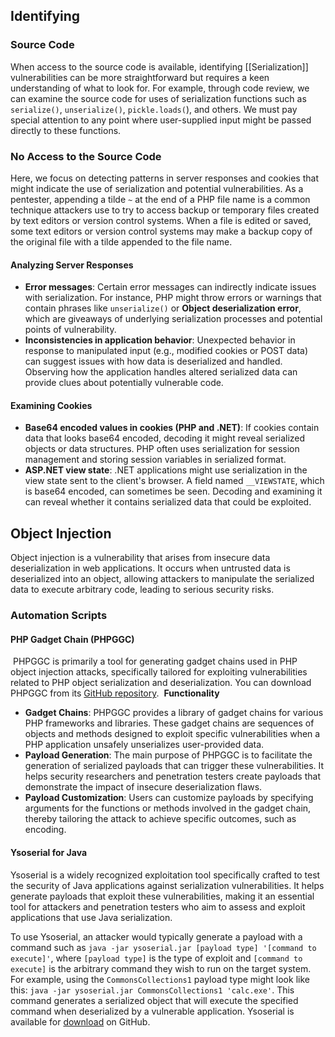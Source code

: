## Identifying
### Source Code
When access to the source code is available, identifying [[Serialization]] vulnerabilities can be more straightforward but requires a keen understanding of what to look for. For example, through code review, we can examine the source code for uses of serialization functions such as `serialize()`, `unserialize()`, `pickle.loads(`), and others. We must pay special attention to any point where user-supplied input might be passed directly to these functions.
### No Access to the Source Code
Here, we focus on detecting patterns in server responses and cookies that might indicate the use of serialization and potential vulnerabilities. As a pentester, appending a tilde `~` at the end of a PHP file name is a common technique attackers use to try to access backup or temporary files created by text editors or version control systems. When a file is edited or saved, some text editors or version control systems may make a backup copy of the original file with a tilde appended to the file name.
#### Analyzing Server Responses
- **Error messages**: Certain error messages can indirectly indicate issues with serialization. For instance, PHP might throw errors or warnings that contain phrases like `unserialize()` or **Object deserialization error**, which are giveaways of underlying serialization processes and potential points of vulnerability.
- **Inconsistencies in application behavior**: Unexpected behavior in response to manipulated input (e.g., modified cookies or POST data) can suggest issues with how data is deserialized and handled. Observing how the application handles altered serialized data can provide clues about potentially vulnerable code.
#### Examining Cookies
- **Base64 encoded values in cookies (PHP and .NET)**: If cookies contain data that looks base64 encoded, decoding it might reveal serialized objects or data structures. PHP often uses serialization for session management and storing session variables in serialized format.
- **ASP.NET view state**: .NET applications might use serialization in the view state sent to the client's browser. A field named `__VIEWSTATE`, which is base64 encoded, can sometimes be seen. Decoding and examining it can reveal whether it contains serialized data that could be exploited.

## Object Injection
Object injection is a vulnerability that arises from insecure data deserialization in web applications. It occurs when untrusted data is deserialized into an object, allowing attackers to manipulate the serialized data to execute arbitrary code, leading to serious security risks.

### Automation Scripts
#### PHP Gadget Chain (PHPGGC)  

 PHPGGC is primarily a tool for generating gadget chains used in PHP object injection attacks, specifically tailored for exploiting vulnerabilities related to PHP object serialization and deserialization. You can download PHPGGC from its [GitHub repository](https://github.com/ambionics/phpggc).
 **Functionality**
- **Gadget Chains**: PHPGGC provides a library of gadget chains for various PHP frameworks and libraries. These gadget chains are sequences of objects and methods designed to exploit specific vulnerabilities when a PHP application unsafely unserializes user-provided data.  
- **Payload Generation**: The main purpose of PHPGGC is to facilitate the generation of serialized payloads that can trigger these vulnerabilities. It helps security researchers and penetration testers create payloads that demonstrate the impact of insecure deserialization flaws.
- **Payload Customization**: Users can customize payloads by specifying arguments for the functions or methods involved in the gadget chain, thereby tailoring the attack to achieve specific outcomes, such as encoding.

#### Ysoserial for Java
Ysoserial is a widely recognized exploitation tool specifically crafted to test the security of Java applications against serialization vulnerabilities. It helps generate payloads that exploit these vulnerabilities, making it an essential tool for attackers and penetration testers who aim to assess and exploit applications that use Java serialization.

To use Ysoserial, an attacker would typically generate a payload with a command such as `java -jar ysoserial.jar [payload type] '[command to execute]'`, where `[payload type]` is the type of exploit and `[command to execute]` is the arbitrary command they wish to run on the target system. For example, using the `CommonsCollections1` payload type might look like this: `java -jar ysoserial.jar CommonsCollections1 'calc.exe'`. This command generates a serialized object that will execute the specified command when deserialized by a vulnerable application. Ysoserial is available for [download](https://github.com/frohoff/ysoserial) on GitHub.